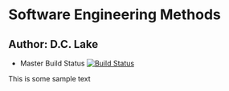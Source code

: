 # Software Engineering Methods

## Author: D.C. Lake


- Master Build Status [![Build Status](https://travis-ci.com/dclake/sem.svg?branch=master)](https://travis-ci.com/dclake/sem)


This is some sample text
